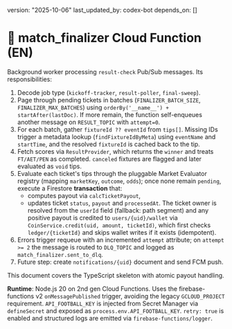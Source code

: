 version: "2025-10-06"
last_updated_by: codex-bot
depends_on: []

# 🧮 match_finalizer Cloud Function (EN)

Background worker processing `result-check` Pub/Sub messages. Its responsibilities:

1. Decode job type (`kickoff-tracker`, `result-poller`, `final-sweep`).
2. Page through pending tickets in batches (`FINALIZER_BATCH_SIZE`, `FINALIZER_MAX_BATCHES`) using `orderBy('__name__') + startAfter(lastDoc)`. If more remain, the function self-enqueues another message on `RESULT_TOPIC` with `attempt=0`.
3. For each batch, gather `fixtureId ?? eventId` from `tips[]`. Missing IDs trigger a metadata lookup (`findFixtureIdByMeta`) using `eventName` and `startTime`, and the resolved `fixtureId` is cached back to the tip.
4. Fetch scores via `ResultProvider`, which returns the `winner` and treats `FT/AET/PEN` as completed. `canceled` fixtures are flagged and later evaluated as `void` tips.
5. Evaluate each ticket's tips through the pluggable Market Evaluator registry (mapping `marketKey`, `outcome`, `odds`); once none remain `pending`, execute a Firestore **transaction** that:
   - computes payout via `calcTicketPayout`,
   - updates ticket `status`, `payout` and `processedAt`.
   The ticket owner is resolved from the `userId` field (fallback: path segment) and any positive payout is credited to `users/{uid}/wallet` via `CoinService.credit(uid, amount, ticketId)`, which first checks `ledger/{ticketId}` and skips wallet writes if it exists (idempotent).
6. Errors trigger requeue with an incremented `attempt` attribute; on `attempt >= 2` the message is routed to `DLQ_TOPIC` and logged as `match_finalizer.sent_to_dlq`.
7. Future step: create `notifications/{uid}` document and send FCM push.

This document covers the TypeScript skeleton with atomic payout handling.

**Runtime**: Node.js 20 on 2nd gen Cloud Functions.
Uses the firebase-functions v2 `onMessagePublished` trigger, avoiding the legacy `GCLOUD_PROJECT` requirement.
`API_FOOTBALL_KEY` is injected from Secret Manager via `defineSecret` and exposed as `process.env.API_FOOTBALL_KEY`.
`retry: true` is enabled and structured logs are emitted via `firebase-functions/logger`.
